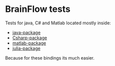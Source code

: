 # BrainFlow tests

Tests for java, C# and Matlab located mostly inside:

* [java-package](../java-package/brainflow/)
* [Csharp-package](../csharp-package/brainflow/)
* [matlab-package](../matlab-package/brainflow/)
* [julia-package](../julia-package/brainflow/test)

Because for these bindings its much easier.
